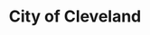 ---
title: City of Cleveland
state: Ohio
description: The data is supplied by the City of Cleveland.
logo: https://upload.wikimedia.org/wikipedia/commons/thumb/c/c7/Seal_of_Cleveland%2C_Ohio.png/200px-Seal_of_Cleveland%2C_Ohio.png
---